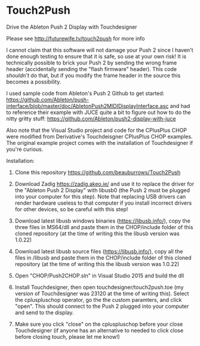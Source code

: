 # Touch2Push
Drive the Ableton Push 2 Display with Touchdesigner

Please see http://futurewife.tv/touch2push for more info

I cannot claim that this software will not damage your Push 2 since I haven't done enough testing to ensure that it is safe, so use at your own risk! It is technically possible to brick your Push 2 by sending the wrong frame header (accidentally sending the "flash firmware" header). This code *shouldn't* do that, but if you modify the frame header in the source this becomes a possibility.

I used sample code from Ableton's Push 2 Github to get started: https://github.com/Ableton/push-interface/blob/master/doc/AbletonPush2MIDIDisplayInterface.asc and had to reference their example with JUCE quite a bit to figure out how to do the nitty gritty stuff: https://github.com/Ableton/push2-display-with-juce

Also note that the Visual Studio project and code for the CPlusPlus CHOP were modified from Derivative's Touchdeisgner CPlusPlus CHOP examples. The original example project comes with the installation of Touchdesigner if you're curious.

Installation:

1. Clone this repository https://github.com/beauburrows/Touch2Push

1. Download Zadig https://zadig.akeo.ie/ and use it to replace the driver for the "Ableton Push 2 Display" with libusb0 (the Push 2 must be plugged into your computer for this step). Note that replacing USB drivers can render hardware useless to that computer if you install incorrect drivers for other devices, so be careful with this step!

2. Download latest libusb windows binaries (https://libusb.info/), copy the three files in MS64/dll and paste them in the CHOP/include folder of this cloned repository (at the time of writing this the libusb version was 1.0.22)

4. Download latest libusb source files (https://libusb.info/), copy all the files in /libusb and paste them in the CHOP/include folder of this cloned repository (at the time of writing this the libusb version was 1.0.22)

4. Open "CHOP/Push2CHOP.sln" in Visual Studio 2015 and build the dll

5. Install Touchdesigner, then open touchdesigner/touch2push.toe (my version of Touchdesigner was 23120 at the time of writing this). Select the cpluspluschop operator, go the the custom paramters, and click "open". This should connect to the Push 2 plugged into your computer and send to the display.

6. Make sure you click "close" on the cpluspluschop before your close Touchdesigner (if anyone has an alternative to needed to click close before closing touch, please let me know!)
